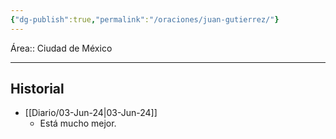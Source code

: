 ```yaml
---
{"dg-publish":true,"permalink":"/oraciones/juan-gutierrez/"}
---
```


Área:: Ciudad de México
- - -
## Historial

- [[Diario/03-Jun-24\|03-Jun-24]]
	- Está mucho mejor. 